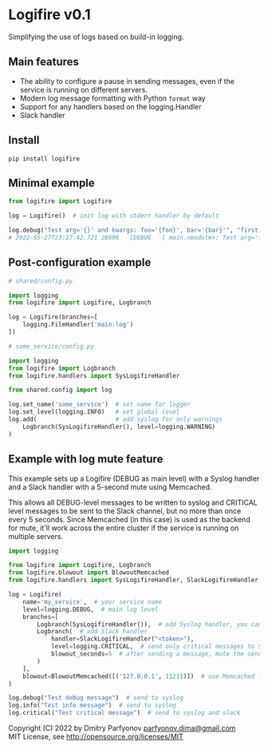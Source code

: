 # Logifire v0.1

Simplifying the use of logs based on build-in logging.

## Main features

* The ability to configure a pause in sending messages, even if the service is running on different servers.
* Modern log message formatting with Python `format` way
* Support for any handlers based on the logging.Handler
* Slack handler

## Install

    pip install logifire

## Minimal example

```python
from logifire import Logifire

log = Logifire()  # init log with stderr handler by default

log.debug("Test arg='{}' and kwargs: foo='{foo}', bar='{bar}'", "first arg", foo="fval", bar="bval")
# 2022-05-27T23:27:42.721 28696   [DEBUG   ] main.<module>: Test arg='first arg' and kwargs: foo='fval', bar='bval'
```

## Post-configuration example

```python
# shared/config.py

import logging
from logifire import Logifire, Logbranch

log = Logifire(branches=[
    logging.FileHandler('main.log')
])
```
```python
# some_service/config.py

import logging
from logifire import Logbranch
from logifire.handlers import SysLogifireHandler

from shared.config import log

log.set_name('some_service')  # set name for logger
log.set_level(logging.INFO)   # set global level
log.add(                      # add syslog for only warnings
    Logbranch(SysLogifireHandler(), level=logging.WARNING)
)
```

## Example with log mute feature

This example sets up a Logifire (DEBUG as main level) with a Syslog handler and a Slack handler with a 5-second mute using Memcached.

This allows all DEBUG-level messages to be written to syslog and CRITICAL level messages to be sent to the Slack channel, but no more than once every 5 seconds.
Since Memcached (in this case) is used as the backend for mute, it'll work across the entire cluster if the service is running on multiple servers.

```python
import logging

from logifire import Logifire, Logbranch
from logifire.blowout import BlowoutMemcached
from logifire.handlers import SysLogifireHandler, SlackLogifireHandler

log = Logifire(
    name='my_service',  # your service name
    level=logging.DEBUG,  # main log level
    branches=[
        Logbranch(SysLogifireHandler()),  # add Syslog handler, you can use any logging.Handler
        Logbranch(  # add Slack handler
            handler=SlackLogifireHandler("<token>"),
            level=logging.CRITICAL,  # send only critical messages to Slack
            blowout_seconds=5  # after sending a message, mute the sending for 5 seconds
        )
    ],
    blowout=BlowoutMemcached([('127.0.0.1', 11211)])  # use Memcached for the mute feature (pymemcache lib required)
)

log.debug("Test debug message")  # send to syslog
log.info("Test info message")  # send to syslog
log.critical("Test critical message")  # send to syslog and slack
```

Copyright (C) 2022 by Dmitry Parfyonov <parfyonov.dima@gmail.com>  
MIT License, see http://opensource.org/licenses/MIT
